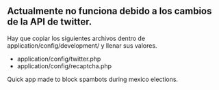 Actualmente no funciona debido a los cambios de la API de twitter.
-------------------------------------------------------------------

Hay que copiar los siguientes archivos dentro de application/config/development/ y llenar sus valores.
- application/config/twitter.php
- application/config/recaptcha.php

Quick app made to block spambots during mexico elections.